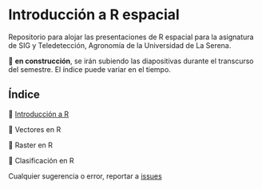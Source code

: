 # Introducción a R espacial

Repositorio para alojar las presentaciones de R espacial para la asignatura de SIG y Teledetección, Agronomía de la Universidad de La Serena.

:construction: **en construcción**, se irán subiendo las diapositivas durante el transcurso del semestre. El índice puede variar en el tiempo.

## Índice

:seedling: [Introducción a R](https://aldotapia.github.io/IntroR/f29e0b2a/R001.html#/introducción-a-r)

:construction: Vectores en R

:construction: Raster en R

:construction: Clasificación en R

Cualquier sugerencia o error, reportar a [issues](https://github.com/aldotapia/IntroR/issues)
